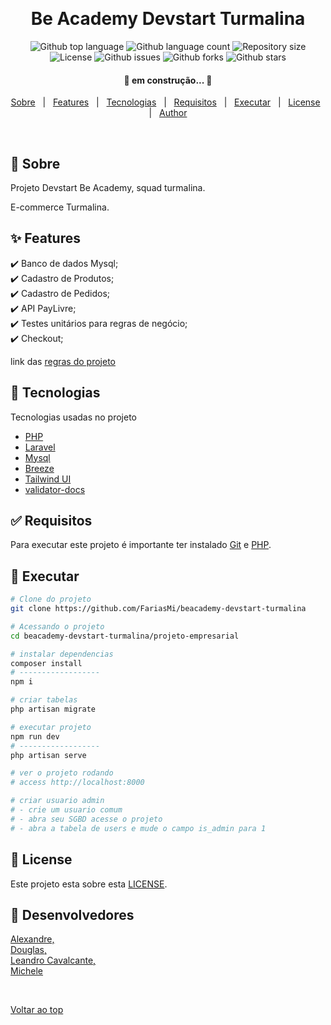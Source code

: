 <div align="center" id="top"> 
  <!-- <img src="./.github/app.gif" alt="Be Academy Devstart Turmalina" /> -->

  &#xa0;

  <!-- <a href="https://beacademydevstarturmalina.netlify.app">Demo</a> -->
</div>

<h1 align="center">Be Academy Devstart Turmalina</h1>

<p align="center">
  <img alt="Github top language" src="https://img.shields.io/github/languages/top/FariasMi/beacademy-devstar-turmalina?color=56BEB8">

  <img alt="Github language count" src="https://img.shields.io/github/languages/count/FariasMi/beacademy-devstar-turmalina?color=56BEB8">

  <img alt="Repository size" src="https://img.shields.io/github/repo-size/FariasMi/beacademy-devstar-turmalina?color=56BEB8">

  <img alt="License" src="https://img.shields.io/github/license/FariasMi/beacademy-devstar-turmalina?color=56BEB8">

  <img alt="Github issues" src="https://img.shields.io/github/issues/FariasMi/beacademy-devstar-turmalina?color=56BEB8" />

  <img alt="Github forks" src="https://img.shields.io/github/forks/FariasMi/beacademy-devstar-turmalina?color=56BEB8" />

  <img alt="Github stars" src="https://img.shields.io/github/stars/FariasMi/beacademy-devstar-turmalina?color=56BEB8" />
</p>

<h4 align="center"> 
	🚧 em construção...  🚧
</h4> 

<p align="center">
  <a href="#dart-sobre">Sobre</a> &#xa0; | &#xa0; 
  <a href="#sparkles-features">Features</a> &#xa0; | &#xa0;
  <a href="#rocket-tecnologias">Tecnologias</a> &#xa0; | &#xa0;
  <a href="#white_check_mark-requisitos">Requisitos</a> &#xa0; | &#xa0;
  <a href="#checkered_flag-executar">Executar</a> &#xa0; | &#xa0;
  <a href="#memo-license">License</a> &#xa0; | &#xa0;
  <a href="#memo-desenvolvedores" target="_blank">Author</a>
</p>

<br>

## :dart: Sobre ##

Projeto Devstart Be Academy, squad turmalina.

E-commerce Turmalina.

## :sparkles: Features ##

:heavy_check_mark: Banco de dados Mysql;\
:heavy_check_mark: Cadastro de Produtos;\
:heavy_check_mark: Cadastro de Pedidos;\
:heavy_check_mark: API PayLivre;\
:heavy_check_mark: Testes unitários para regras de negócio;\
:heavy_check_mark: Checkout;

link das [regras do projeto](./check-list.md)

## :rocket: Tecnologias ##

Tecnologias usadas no projeto

- [PHP](https://www.php.net/)
- [Laravel](https://laravel.com/)
- [Mysql](https://www.mysql.com/)
- [Breeze](https://github.com/laravel/breeze)
- [Tailwind UI](https://tailwindui.com/documentation)
- [validator-docs](https://github.com/geekcom/validator-docs)

## :white_check_mark: Requisitos ##

Para executar este projeto é importante ter instalado [Git](https://git-scm.com) e [PHP](https://www.php.net/).

## :checkered_flag: Executar ##

```bash
# Clone do projeto
git clone https://github.com/FariasMi/beacademy-devstart-turmalina

# Acessando o projeto
cd beacademy-devstart-turmalina/projeto-empresarial

# instalar dependencias
composer install
# ------------------
npm i

# criar tabelas
php artisan migrate

# executar projeto
npm run dev
# ------------------
php artisan serve

# ver o projeto rodando
# access http://localhost:8000

# criar usuario admin
# - crie um usuario comum
# - abra seu SGBD acesse o projeto 
# - abra a tabela de users e mude o campo is_admin para 1

```

## :memo: License ##

Este projeto esta sobre esta [LICENSE](LICENSE.md).

## :memo: Desenvolvedores ##
[Alexandre,](https://github.com/Alexandre-A11) <br>
[Douglas,](https://github.com/) <br>
[Leandro Cavalcante,](https://github.com/LeoScripts) <br>
[Michele](https://github.com/)

&#xa0;

<a href="#top">Voltar ao top</a>
